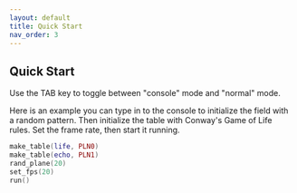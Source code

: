 ```yaml
---
layout: default
title: Quick Start
nav_order: 3
---
```


## Quick Start

Use the TAB key to toggle between "console" mode and "normal" mode.

Here is an example you can type in to the console to initialize
the field with a random pattern.  Then initialize the table with
Conway's Game of Life rules. Set the frame rate, then start it running.

```lua
make_table(life, PLN0)
make_table(echo, PLN1)
rand_plane(20)
set_fps(20)
run()
```


